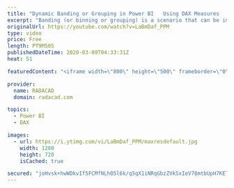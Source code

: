 ```yaml
---
title: "Dynamic Banding or Grouping in Power BI   Using DAX Measures   Choose the Count of Bins"
excerpt: "Banding (or binning or grouping) is a scenario that can be implemented both statically and dynamically in Power BI. Dynamic banding means selecting the bin (or band) configuration, and the banding changes based on the user selection of the slicer. Imagine that we have a count of customers by their age"
originalUrl: https://youtube.com/watch?v=LaBmDaf_PPM
type: video
price: Free
length: PT9M50S
publishedDateTime: 2020-03-09T04:33:31Z
heat: 51

featuredContent: "<iframe width=\"800\" height=\"500\" frameborder=\"0\" src=\"https://www.youtube.com/embed/LaBmDaf_PPM\" allow=\"accelerometer; autoplay; encrypted-media; gyroscope; picture-in-picture\" allowfullscreen></iframe>"

provider:
  name: RADACAD
  domain: radacad.com

topics:
  - Power BI
  - DAX

images:
  - url: https://i.ytimg.com/vi/LaBmDaf_PPM/maxresdefault.jpg
    width: 1280
    height: 720
    isCached: true

secured: "joHvsk+hwWDkvIf5FCMfNLh05l6k/q5qX1iNRqGbzZVkSxIeV78mtbUpH7KETRISThpim/wknTTy9H+QAKid/rXq5hCX65By+M5jYBt3SaqoaTbuwBmgVgYq1xMnTqlKrJN6DSmTnjzHswdsz5cz2nptzapXayT4xyYLDTjWP9qK9fS9tdUXK/j056cbSGVAXNWmbtGTLRaIkDEO6ojsRsY4Zn7ShXPFc3Z4VbGaA80h/Yu+5Pr5R+kSk00sKFFF1zY/ZhB0Da7xQDphL1ZdF8LQJq41S/4lN3Up/qCgnYWovELBHPMYFG1n1Gvys0Yw1g7dXT0kt06ztvQ9eJI5sKdDh73+ZYzqrF17KMO18SeKx8RhqdqDudStjQGOqM5wZq6X2AIm2Nr8YPbIu++M1aWieIn46/lmZpO+UswTWTM=;+vRlDBJaFI44+D9WY4ZCxA=="
---
```



